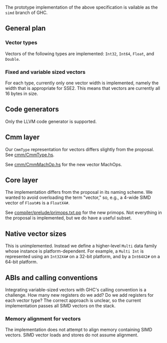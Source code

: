 
The prototype implementation of the above specification is vailable as the `simd` branch of GHC.


## General plan


### Vector types



Vectors of the following types are implemented: `Int32`, `Int64`, `Float`, and `Double`.


### Fixed and variable sized vectors



For each type, currently only one vector width is implemented, namely the width that is appropriate for SSE2. This means that vectors are currently all 16 bytes in size.


## Code generators



Only the LLVM code generator is supported.


## Cmm layer



Our `CmmType` representation for vectors differs slightly from the proposal. See [cmm/CmmType.hs](/trac/ghc/browser/compiler/cmm/CmmType.hs?rev=e42746d07239888c74e937046fadf93655b44b65#L42)[](/trac/ghc/export/HEAD/ghc/compiler/cmm/CmmType.hs#L42).



See [cmm/CmmMachOp.hs](/trac/ghc/browser/compiler/cmm/CmmMachOp.hs?rev=e42746d07239888c74e937046fadf93655b44b65#L106)[](/trac/ghc/export/HEAD/ghc/compiler/cmm/CmmMachOp.hs#L106) for the new vector MachOps.


## Core layer



The implementation differs from the proposal in its naming scheme. We wanted to avoid overloading the term "vector," so, e.g., a 4-wide SIMD vector of `Float#`s is a `FloatX4#`.



See [compiler/prelude/primops.txt.pp](/trac/ghc/browser/compiler/prelude/primops.txt.pp?rev=e42746d07239888c74e937046fadf93655b44b65#L1935)[](/trac/ghc/export/HEAD/ghc/compiler/prelude/primops.txt.pp#L1935) for the new primops. Not everything in the proposal is implemented, but we do have a useful subset.


## Native vector sizes



This is unimplemented. Instead we define a higher-level `Multi` data family whose instance is platform-dependent. For example, a `Multi Int` is represented using an `Int32X4#` on a 32-bit platform, and by a `Int64X2#` on a 64-bit platform.


## ABIs and calling conventions



Integrating variable-sized vectors with GHC's calling convention is a challenge. How many new registers do we add? Do we add registers for each vector type? The correct approach is unclear, so the current implementation passes all SIMD vectors on the stack.


### Memory alignment for vectors



The implementation does not attempt to align memory containing SIMD vectors. SIMD vector loads and stores do not assume alignment.


